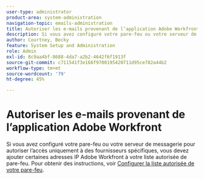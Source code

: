 ```yaml
---
user-type: administrator
product-area: system-administration
navigation-topic: emails-administration
title: Autoriser les e-mails provenant de l’application Adobe Workfront
description: Si vous avez configuré votre pare-feu ou votre serveur de messagerie pour autoriser l’accès uniquement à des fournisseurs spécifiques, vous devez ajouter certaines adresses IP Adobe Workfront placer sur la liste autorisée à votre pare-feu.
author: Courtney, Becky
feature: System Setup and Administration
role: Admin
exl-id: 8c9aa4bf-8688-4da7-a2b2-4642f6f1913f
source-git-commit: c711541f3e166f9700195420711d95ce782a44b2
workflow-type: tm+mt
source-wordcount: '79'
ht-degree: 45%

---
```


# Autoriser les e-mails provenant de l’application Adobe Workfront

Si vous avez configuré votre pare-feu ou votre serveur de messagerie pour autoriser l’accès uniquement à des fournisseurs spécifiques, vous devez ajouter certaines adresses IP Adobe Workfront à votre liste autorisée de pare-feu. Pour obtenir des instructions, voir [Configurer la liste autorisée de votre pare-feu](../../../administration-and-setup/get-started-wf-administration/configure-your-firewall.md).
